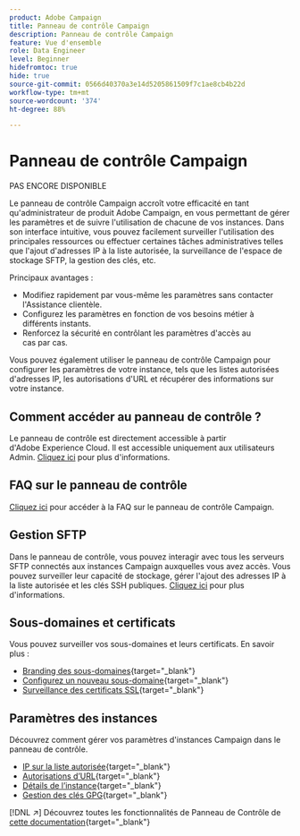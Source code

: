 ```yaml
---
product: Adobe Campaign
title: Panneau de contrôle Campaign
description: Panneau de contrôle Campaign
feature: Vue d'ensemble
role: Data Engineer
level: Beginner
hidefromtoc: true
hide: true
source-git-commit: 0566d40370a3e14d5205861509f7c1ae8cb4b22d
workflow-type: tm+mt
source-wordcount: '374'
ht-degree: 88%

---
```


# Panneau de contrôle Campaign

PAS ENCORE DISPONIBLE

Le panneau de contrôle Campaign accroît votre efficacité en tant qu&#39;administrateur de produit Adobe Campaign, en vous permettant de gérer les paramètres et de suivre l&#39;utilisation de chacune de vos instances. Dans son interface intuitive, vous pouvez facilement surveiller l&#39;utilisation des principales ressources ou effectuer certaines tâches administratives telles que l&#39;ajout d&#39;adresses IP à la liste autorisée, la surveillance de l&#39;espace de stockage SFTP, la gestion des clés, etc.

Principaux avantages :

* Modifiez rapidement par vous-même les paramètres sans contacter l&#39;Assistance clientèle.
* Configurez les paramètres en fonction de vos besoins métier à différents instants.
* Renforcez la sécurité en contrôlant les paramètres d&#39;accès au cas par cas.

Vous pouvez également utiliser le panneau de contrôle Campaign pour configurer les paramètres de votre instance, tels que les listes autorisées d&#39;adresses IP, les autorisations d&#39;URL et récupérer des informations sur votre instance.

## Comment accéder au panneau de contrôle ?

Le panneau de contrôle est directement accessible à partir d&#39;Adobe Experience Cloud. Il est accessible uniquement aux utilisateurs Admin. [Cliquez ici](https://experienceleague.adobe.com/docs/control-panel/using/discover-control-panel/accessing-control-panel.html?lang=fr) pour plus d&#39;informations.

## FAQ sur le panneau de contrôle

[Cliquez ici](https://experienceleague.adobe.com/docs/control-panel/using/discover-control-panel/key-features.html?lang=fr) pour accéder à la FAQ sur le panneau de contrôle Campaign.

## Gestion SFTP

Dans le panneau de contrôle, vous pouvez interagir avec tous les serveurs SFTP connectés aux instances Campaign auxquelles vous avez accès. Vous pouvez surveiller leur capacité de stockage, gérer l&#39;ajout des adresses IP à la liste autorisée et les clés SSH publiques. [Cliquez ici](https://experienceleague.adobe.com/docs/control-panel/using/sftp-management/about-sftp-management.html?lang=fr#sftp-management) pour plus d&#39;informations.

## Sous-domaines et certificats

Vous pouvez surveiller vos sous-domaines et leurs certificats. En savoir plus :
* [Branding des sous-domaines](https://experienceleague.adobe.com/docs/control-panel/using/subdomains-and-certificates/subdomains-branding.html?lang=fr){target=&quot;_blank&quot;}
* [Configurez un nouveau sous-domaine](https://experienceleague.adobe.com/docs/control-panel/using/subdomains-and-certificates/setting-up-new-subdomain.html?lang=fr){target=&quot;_blank&quot;}
* [Surveillance des certificats SSL](https://experienceleague.adobe.com/docs/control-panel/using/subdomains-and-certificates/monitoring-ssl-certificates.html?lang=fr){target=&quot;_blank&quot;}

## Paramètres des instances

Découvrez comment gérer vos paramètres d&#39;instances Campaign dans le panneau de contrôle.
* [IP sur la liste autorisée](https://experienceleague.adobe.com/docs/control-panel/using/instances-settings/ip-allow-listing-instance-access.html?lang=fr){target=&quot;_blank&quot;}
* [Autorisations d’URL](https://experienceleague.adobe.com/docs/control-panel/using/instances-settings/url-permissions.html?lang=fr){target=&quot;_blank&quot;}
* [Détails de l’instance](https://experienceleague.adobe.com/docs/control-panel/using/instances-settings/instance-details.html?lang=fr){target=&quot;_blank&quot;}
* [Gestion des clés GPG](https://experienceleague.adobe.com/docs/control-panel/using/instances-settings/gpg-keys-management.html?lang=fr){target=&quot;_blank&quot;}

[!DNL :arrow_upper_right:] Découvrez toutes les fonctionnalités de Panneau de Contrôle de  [cette documentation](https://experienceleague.adobe.com/docs/control-panel/using/control-panel-home.html?lang=fr){target=&quot;_blank&quot;}
